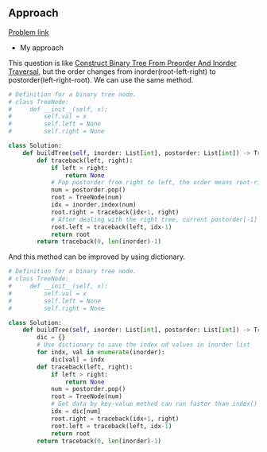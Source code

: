 ## Approach

[Problem link](https://leetcode.com/problems/construct-binary-tree-from-inorder-and-postorder-traversal/)

- My approach

This question is like [Construct Binary Tree From Preorder And Inorder Traversal](https://github.com/Chunar5354/some_notes/blob/master/leetcode/problems/ConstructBinaryTreeFromPreorderAndInorderTraversal.md), 
but the order changes from inorder(root-left-right) to postorder(left-right-root). We can use the same method.

```python
# Definition for a binary tree node.
# class TreeNode:
#     def __init__(self, x):
#         self.val = x
#         self.left = None
#         self.right = None

class Solution:
    def buildTree(self, inorder: List[int], postorder: List[int]) -> TreeNode:
        def traceback(left, right):
            if left > right:
                return None
            # Pop postorder from right to left, the order means root-right-left
            num = postorder.pop()
            root = TreeNode(num)
            idx = inorder.index(num)
            root.right = traceback(idx+1, right)
            # After dealing with the right tree, current postorder[-1] should be the root of left tree
            root.left = traceback(left, idx-1)
            return root
        return traceback(0, len(inorder)-1)
```

And this method can be improved by using dictionary.

```python
# Definition for a binary tree node.
# class TreeNode:
#     def __init__(self, x):
#         self.val = x
#         self.left = None
#         self.right = None

class Solution:
    def buildTree(self, inorder: List[int], postorder: List[int]) -> TreeNode:
        dic = {}
        # Use dictionary to save the index od values in inorder list
        for indx, val in enumerate(inorder):
            dic[val] = indx
        def traceback(left, right):
            if left > right:
                return None
            num = postorder.pop()
            root = TreeNode(num)
            # Get data by key-value method can run faster than index() method
            idx = dic[num]
            root.right = traceback(idx+1, right)
            root.left = traceback(left, idx-1)
            return root
        return traceback(0, len(inorder)-1)
```
